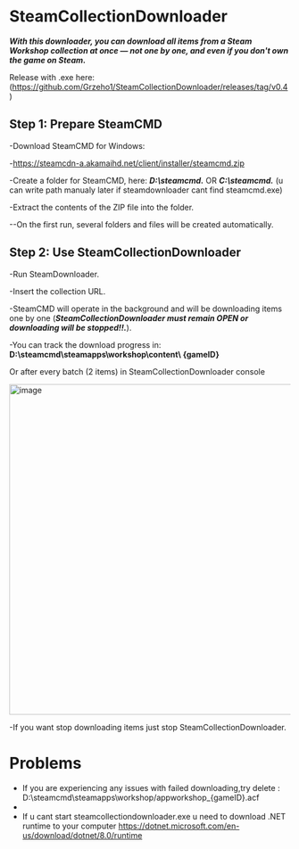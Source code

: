 # SteamCollectionDownloader

***With this downloader, you can download all items from a Steam Workshop collection at once — not one by one, and even if you don't own the game on Steam.***

Release with .exe here: (https://github.com/Grzeho1/SteamCollectionDownloader/releases/tag/v0.4)

## Step 1: Prepare SteamCMD

-Download SteamCMD for Windows:

-https://steamcdn-a.akamaihd.net/client/installer/steamcmd.zip

-Create a folder for SteamCMD, here: ***D:\steamcmd.***  OR ***C:\steamcmd.***  (u can write path manualy later if steamdownloader cant find steamcmd.exe)

-Extract the contents of the ZIP file into the folder.

--On the first run, several folders and files will be created automatically.

## Step 2: Use SteamCollectionDownloader

-Run SteamDownloader.

-Insert the collection URL.

-SteamCMD will operate in the background and will be downloading items one by one (***SteamCollectionDownloader must remain OPEN or downloading will be stopped!!.***).

-You can track the download progress in:
**D:\steamcmd\steamapps\workshop\content\ {gameID}**

Or after every batch (2 items) in SteamCollectionDownloader console


<img width="619" height="593" alt="image" src="https://github.com/user-attachments/assets/5f6848cd-9329-4649-9d0e-64bb2975bbc0" />





-If you want stop downloading items just stop SteamCollectionDownloader.



# Problems

- If you are experiencing any issues with failed downloading,try delete : D:\steamcmd\steamapps\workshop/appworkshop_{gameID}.acf
- 
- If u cant start steamcollectiondownloader.exe u need to download .NET runtime to your computer  https://dotnet.microsoft.com/en-us/download/dotnet/8.0/runtime
